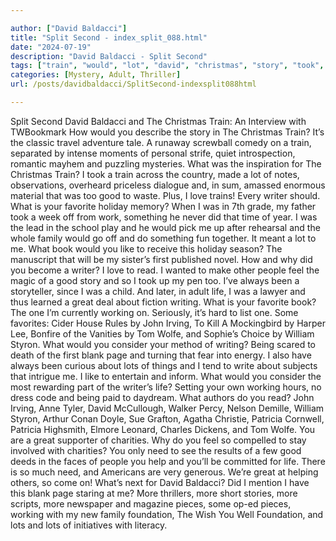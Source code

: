 ```yaml
---

author: ["David Baldacci"]
title: "Split Second - index_split_088.html"
date: "2024-07-19"
description: "David Baldacci - Split Second"
tags: ["train", "would", "lot", "david", "christmas", "story", "took", "good", "writer", "favorite", "life", "great", "working", "baldacci", "love", "holiday", "something", "family", "book", "like", "first", "read", "people", "feel", "always"]
categories: [Mystery, Adult, Thriller]
url: /posts/davidbaldacci/SplitSecond-indexsplit088html

---
```



Split Second
David Baldacci and
The Christmas Train: 
An Interview with TWBookmark
How would you describe the story in The Christmas Train?
It’s the classic travel adventure tale. A runaway screwball comedy on a train, separated by intense moments of personal strife, quiet introspection, romantic mayhem and puzzling mysteries.
What was the inspiration for The Christmas Train?
I took a train across the country, made a lot of notes, observations, overheard priceless dialogue and, in sum, amassed enormous material that was too good to waste. Plus, I love trains! Every writer should.
What is your favorite holiday memory?
When I was in 7th grade, my father took a week off from work, something he never did that time of year. I was the lead in the school play and he would pick me up after rehearsal and the whole family would go off and do something fun together. It meant a lot to me.
What book would you like to receive this holiday season?
The manuscript that will be my sister’s first published novel.
How and why did you become a writer?
I love to read. I wanted to make other people feel the magic of a good story and so I took up my pen too. I’ve always been a storyteller, since I was a child. And later, in adult life, I was a lawyer and thus learned a great deal about fiction writing.
What is your favorite book?
The one I’m currently working on. Seriously, it’s hard to list one. Some favorites: Cider House Rules by John Irving, To Kill A Mockingbird by Harper Lee, Bonfire of the Vanities by Tom Wolfe, and Sophie’s Choice by William Styron.
What would you consider your method of writing?
Being scared to death of the first blank page and turning that fear into energy. I also have always been curious about lots of things and I tend to write about subjects that intrigue me. I like to entertain and inform.
What would you consider the most rewarding part of the writer’s life?
Setting your own working hours, no dress code and being paid to daydream.
What authors do you read?
John Irving, Anne Tyler, David McCullough, Walker Percy, Nelson Demille, William Styron, Arthur Conan Doyle, Sue Grafton, Agatha Christie, Patricia Cornwell, Patricia Highsmith, Elmore Leonard, Charles Dickens, and Tom Wolfe.
You are a great supporter of charities. Why do you feel so compelled to stay involved with charities?
You only need to see the results of a few good deeds in the faces of people you help and you’ll be committed for life. There is so much need, and Americans are very generous. We’re great at helping others, so come on!
What’s next for David Baldacci?
Did I mention I have this blank page staring at me? More thrillers, more short stories, more scripts, more newspaper and magazine pieces, some op-ed pieces, working with my new family foundation, The Wish You Well Foundation, and lots and lots of initiatives with literacy.
